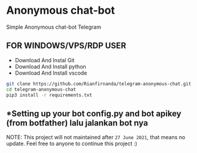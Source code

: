 # Anonymous chat-bot

Simple Anonymous chat-bot Telegram


## FOR WINDOWS/VPS/RDP USER

* Download And Instal Git
* Download And Install python
* Download And Install vscode 
```bash
git clone https://github.com/Rianfirnanda/telegram-anonymous-chat.git
cd telegram-anonymous-chat
pip3 install -r requirements.txt
```
*Setting up your bot config.py and bot apikey (from botfather) lalu
jalankan bot nya
---------


NOTE: This project will not maintained after `27 June 2021`, that means no update. Feel free to anyone to continue this project :)

